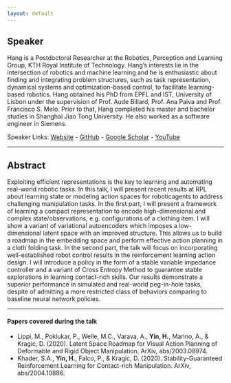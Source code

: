```yaml
---
layout: default
---
```

## Speaker
<!--<img src="assets/img/mike.jpg" alt="mike" width="270"/>-->

Hang is a Postdoctoral Researcher at the Robotics, Perception and Learning Group, KTH Royal Institute of Technology. Hang’s interests lie in the intersection of robotics and machine learning and he is enthusiastic about finding and integrating problem structures, such as task representation, dynamical systems and optimization-based control, to facilitate learning-based robotics.
Hang obtained his PhD from EPFL and IST, University of Lisbon under the supervision of Prof. Aude Billard, Prof. Ana Paiva and Prof. Francisco S. Melo. Prior to that, Hang completed his master and bachelor studies in Shanghai Jiao Tong University. He also worked as a software engineer in Siemens.

Speaker Links: [Website](https://navigator8972.github.io) - [GitHub](https://github.com/navigator8972) - [Google Scholar](https://scholar.google.pt/citations?user=7VW7URUAAAAJ&hl=en) - [YouTube](https://www.youtube.com/channel/UC0QKgP6sMUp6rXLn9VawRlw)

---

## Abstract
Exploiting efficient representations is the key to learning and automating real-world robotic tasks. In this talk, I will present recent results at RPL about learning state or modeling action spaces for roboticagents to address challenging manipulation tasks. In the first part, I will present a framework of learning a compact representation to encode high-dimensional and complex state/observations, e.g. configurations of a clothing item. I will show a variant of variational autoencoders which imposes a low-dimensional latent space with an improved structure. This allows us to build a roadmap in the embedding space and perform effective action planning in a cloth folding task. In the second part, the talk will focus on incorporating well-established robot control results in the reinforcement learning action design. I will introduce a policy in the form of a stable variable impedance controller and a variant of Cross Entropy Method to guarantee stable explorations in learning contact-rich skills. Our results demonstrate a superior performance in simulated and real-world peg-in-hole tasks, despite of admitting a more restricted class of behaviors comparing to baseline neural network policies.

---

#### Papers covered during the talk
* Lippi, M., Poklukar, P., Welle, M.C., Varava, A., **Yin, H.**, Marino, A., & Kragic, D. (2020). Latent Space Roadmap for Visual Action Planning of Deformable and Rigid Object Manipulation. ArXiv, abs/2003.08974.
* Khader, S.A., **Yin, H.**, Falco, P., & Kragic, D. (2020). Stability-Guaranteed Reinforcement Learning for Contact-rich Manipulation. ArXiv, abs/2004.10886.

